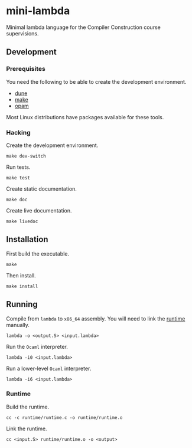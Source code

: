 # mini-lambda

Minimal lambda language for the Compiler Construction course supervisions.

## Development

### Prerequisites

You need the following to be able to create the development environment.

- [dune]
- [make]
- [opam]

Most Linux distributions have packages available for these tools.

[dune]: https://dune.build
[make]: https://www.gnu.org/software/make/
[opam]: https://opam.ocaml.org/

### Hacking

Create the development environment.

``` shell
make dev-switch
```

Run tests.

``` shell
make test
```

Create static documentation.

``` shell
make doc
```

Create live documentation.

``` shell
make livedoc
```

## Installation

First build the executable.

``` shell
make
```

Then install.

``` shell
make install
```

## Running

Compile from `lambda` to `x86_64` assembly. You will need to link the [runtime] manually.

[runtime]: #Runtime

``` shell
lambda -o <output.S> <input.lambda>
```

Run the `Ocaml` interpreter.

``` shell
lambda -i0 <input.lambda>
```

Run a lower-level `Ocaml` interpreter.

``` shell
lambda -i6 <input.lambda>
```

### Runtime

Build the runtime.

``` shell
cc -c runtime/runtime.c -o runtime/runtime.o
```

Link the runtime.

``` shell
cc <input.S> runtime/runtime.o -o <output>
```
